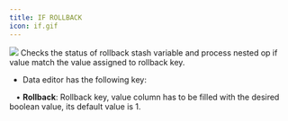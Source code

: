 ```yaml
---
title: IF ROLLBACK
icon: if.gif
---
```


<img src="/static/images/icons/if.gif" /> Checks the status of rollback stash variable and process nested op if 
value match the value assigned to rollback key. 

* Data editor has the following key: <br />

&nbsp; &nbsp;• **Rollback**: Rollback key, value column has to be filled with the desired boolean value, its default value is 1.


